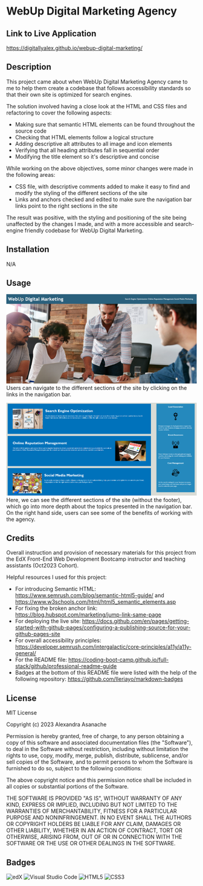 # WebUp Digital Marketing Agency

## Link to Live Application
https://digitallyalex.github.io/webup-digital-marketing/

## Description
This project came about when WebUp Digital Marketing Agency came to me to help them create a codebase that follows accessibility standards so that their own site is optimized for search engines.

The solution involved having a close look at the HTML and CSS files and refactoring to cover the following aspects:
- Making sure that semantic HTML elements can be found throughout the source code
- Checking that HTML elements follow a logical structure
- Adding descriptive alt attributes to all image and icon elements
- Verifying that all heading attributes fall in sequential order
- Modifying the title element so it's descriptive and concise

While working on the above objectives, some minor changes were made in the following areas:
- CSS file, with descriptive comments added to make it easy to find and modify the styling of the different sections of the site
- Links and anchors checked and edited to make sure the navigation bar links point to the right sections in the site

The result was positive, with the styling and positioning of the site being unaffected by the changes I made, and with a more accessible and search-engine friendly codebase for WebUp Digital Marketing.

## Installation
N/A

## Usage

![Image of header and navigation bar of the site](screenshotOne.png)
Users can navigate to the different sections of the site by clicking on the links in the navigation bar.

![Image of the different sections of the site](screenshotTwo.png)
Here, we can see the different sections of the site (without the footer), which go into more depth about the topics presented in the navigation bar. On the right hand side, users can see some of the benefits of working with the agency.

## Credits
Overall instruction and provision of necessary materials for this project from the EdX Front-End Web Development Bootcamp instructor and teaching assistants (Oct2023 Cohort).

Helpful resources I used for this project:

- For introducing Semantic HTML: https://www.semrush.com/blog/semantic-html5-guide/ and https://www.w3schools.com/html/html5_semantic_elements.asp 
- For fixing the broken anchor link: https://blog.hubspot.com/marketing/jump-link-same-page
- For deploying the live site: https://docs.github.com/en/pages/getting-started-with-github-pages/configuring-a-publishing-source-for-your-github-pages-site 
- For overall accessibility principles: https://developer.semrush.com/intergalactic/core-principles/a11y/a11y-general/
- For the README file: https://coding-boot-camp.github.io/full-stack/github/professional-readme-guide
- Badges at the bottom of this README file were listed with the help of the following repository: https://github.com/Ileriayo/markdown-badges 


## License
MIT License

Copyright (c) 2023 Alexandra Asanache

Permission is hereby granted, free of charge, to any person obtaining a copy
of this software and associated documentation files (the "Software"), to deal
in the Software without restriction, including without limitation the rights
to use, copy, modify, merge, publish, distribute, sublicense, and/or sell
copies of the Software, and to permit persons to whom the Software is
furnished to do so, subject to the following conditions:

The above copyright notice and this permission notice shall be included in all
copies or substantial portions of the Software.

THE SOFTWARE IS PROVIDED "AS IS", WITHOUT WARRANTY OF ANY KIND, EXPRESS OR
IMPLIED, INCLUDING BUT NOT LIMITED TO THE WARRANTIES OF MERCHANTABILITY,
FITNESS FOR A PARTICULAR PURPOSE AND NONINFRINGEMENT. IN NO EVENT SHALL THE
AUTHORS OR COPYRIGHT HOLDERS BE LIABLE FOR ANY CLAIM, DAMAGES OR OTHER
LIABILITY, WHETHER IN AN ACTION OF CONTRACT, TORT OR OTHERWISE, ARISING FROM,
OUT OF OR IN CONNECTION WITH THE SOFTWARE OR THE USE OR OTHER DEALINGS IN THE
SOFTWARE.

## Badges
![edX](https://img.shields.io/badge/edX-%2302262B.svg?style=for-the-badge&logo=edX&logoColor=white) ![Visual Studio Code](https://img.shields.io/badge/Visual%20Studio%20Code-0078d7.svg?style=for-the-badge&logo=visual-studio-code&logoColor=white) 
![HTML5](https://img.shields.io/badge/html5-%23E34F26.svg?style=for-the-badge&logo=html5&logoColor=white) ![CSS3](https://img.shields.io/badge/css3-%231572B6.svg?style=for-the-badge&logo=css3&logoColor=white)
